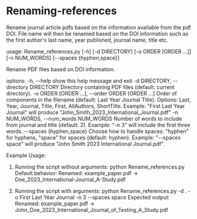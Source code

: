 # Renaming-references
Rename journal article pdfs based on the information available from the pdf DOI. File name will then be renamed based on the DOI information such as the first author's last name, year published, journal name, title etc. 

usage: Rename_references.py [-h] [-d DIRECTORY] [-o ORDER [ORDER ...]] [-n NUM_WORDS] [--spaces {hyphen,space}]

Rename PDF files based on DOI information.

options:
  -h, --help            show this help message and exit
  -d DIRECTORY, --directory DIRECTORY
                        Directory containing PDF files (default: current directory).
  -o ORDER [ORDER ...], --order ORDER [ORDER ...]
                        Order of components in the filename (default: Last Year Journal Title). Options: Last, Year, Journal, Title, First, AllAuthors, ShortTitle. Example: "First Last Year Journal" will
                        produce "John_Smith_2023_International_Journal.pdf"
  -n NUM_WORDS, --num_words NUM_WORDS
                        Number of words to include from journal and title (default: 2). Example: "-n 3" will include the first three words.
  --spaces {hyphen,space}
                        Choose how to handle spaces: "hyphen" for hyphens, "space" for spaces (default: hyphen). Example: "--spaces space" will produce "John Smith 2023 International Journal.pdf".

Example Usage:
1. Running the script without arguments:
   python Rename_references.py
   Default behavior:
   Renamed: example_paper.pdf -> Doe_2023_International-Journal_A-Study.pdf

2. Running the script with arguments:
   python Rename_references.py -d . -o First Last Year Journal -n 3 --spaces space
   Expected output:
   Renamed: example_paper.pdf -> John_Doe_2023_International_Journal_of_Testing_A_Study.pdf

